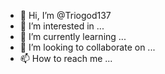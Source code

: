 - 👋 Hi, I’m @Triogod137
- 👀 I’m interested in ...
- 🌱 I’m currently learning ...
- 💞️ I’m looking to collaborate on ...
- 📫 How to reach me ...

<!---
Triogod137/Triogod137 is a ✨ special ✨ repository because its `README.md` (this file) appears on your GitHub profile.
You can click the Preview link to take a look at your 
